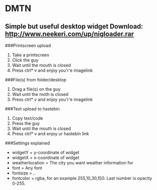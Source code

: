 DMTN
====
Simple but useful desktop widget 
Download: http://www.neekeri.com/up/nigloader.rar
---



###Printscreen upload

1. Take a printscreen
2. Click the guy
3. Wait until the mouth is closed
4. Press ctrl* v and enjoy you'r'e imagelink


###File(s) from folder/desktop

1. Drag a file(s) on the guy
2. Wait until the moth is closed
3. Press ctrl* v and enjoy you'r'e imagelink


###Text upload to hastebin

1. Copy text/code
2. Press the guy
3. Wait until the mouth is closed
4. Press ctrl* v and enjoy ur hastebin link

###Settings explained
* widgetY =  y-coordinate of widget
* widgetX = x-coordinate of widget
* weatherlocation = The city you want weather information for
* font = Any font 
* fontsize = ..
* fontcolor = rgba, for an example 255,10,30,150. Last number is opacity 0-255.
